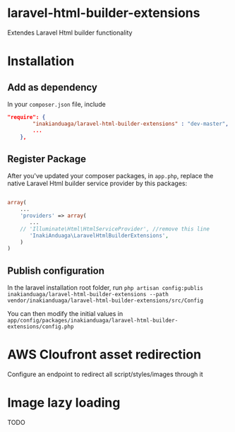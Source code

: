 laravel-html-builder-extensions
===============================

Extendes Laravel Html builder functionality

# Installation

## Add as dependency

In your `composer.json` file, include

```json
"require": {
        "inakianduaga/laravel-html-builder-extensions" : "dev-master",
        ...
    },
```
## Register Package

After you've updated your composer packages, in `app.php`, replace the native Laravel Html builder service provider by
this packages:

```php

array(
    ...
    'providers' => array(
       ...
    // 'Illuminate\Html\HtmlServiceProvider', //remove this line
       'InakiAnduaga\LaravelHtmlBuilderExtensions',
    )
)
```

## Publish configuration

In the laravel installation root folder, run
`php artisan config:publis inakianduaga/laravel-html-builder-extensions --path vendor/inakianduaga/laravel-html-builder-extensions/src/Config`

You can then modify the initial values in `app/config/packages/inakianduaga/laravel-html-builder-extensions/config.php`

# AWS Cloufront asset redirection

Configure an endpoint to redirect all script/styles/images through it


# Image lazy loading

TODO
